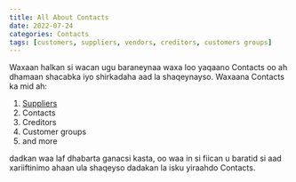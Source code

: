```yaml
---
title: All About Contacts
date: 2022-07-24
categories: Contacts
tags: [customers, suppliers, vendors, creditors, customers groups]
---
```


Waxaan halkan si wacan ugu baraneynaa waxa loo yaqaano Contacts oo ah dhamaan shacabka iyo shirkadaha aad la shaqeynayso. Waxaana Contacts ka mid ah:

1. [Suppliers](https://halalpos.com/contacts?type=supplier)
2. Contacts
3. Creditors
4. Customer groups
5. and more

dadkan waa laf dhabarta ganacsi kasta, oo waa in si fiican u baratid si aad xariiftinimo ahaan ula shaqeyso dadakan la isku yiraahdo Contacts.
